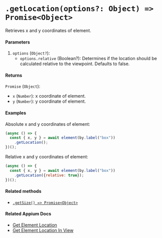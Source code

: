 # `.getLocation(options?: Object) => Promise<Object>`

Retrieves x and y coordinates of element.

#### Parameters

1. `options` (`Object?`):
    - `options.relative` (Boolean?): Determines if the location should be calculated relative to the viewpoint. Defaults to false.

#### Returns

`Promise` (`Object`):
  - `x` (`Number`): x coordinate of element.
  - `y` (`Number`): y coordinate of element.

#### Examples

Absolute x and y coordinates of element:

```javascript
(async () => {
  const { x, y } = await element(by.label("box"))
    .getLocation();
})();
```

Relative x and y coordinates of element:

```javascript
(async () => {
  const { x, y } = await element(by.label("box"))
    .getLocation({relative: true});
})();
```

#### Related methods

- [`.getSize() => Promise<Object>`](./getSize.md)

#### Related Appium Docs

- [Get Element Location](http://appium.io/docs/en/commands/element/attributes/location/)
- [Get Element Location In View](http://appium.io/docs/en/commands/element/attributes/location-in-view/)